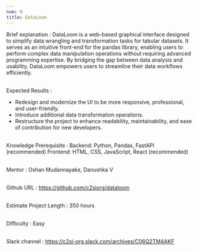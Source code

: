 ```yaml
---
num: 9
title: DataLoom
---
```


Brief explanation 
: DataLoom is a web-based graphical interface designed to simplify data wrangling and transformation tasks for tabular datasets. It serves as an intuitive front-end for the pandas library, enabling users to perform complex data manipulation operations without requiring advanced programming expertise. By bridging the gap between data analysis and usability, DataLoom empowers users to streamline their data workflows efficiently.
<br><br>

Expected Results
: 
 * Redesign and modernize the UI to be more responsive, professional, and user-friendly.
 * Introduce additional data transformation operations.
 * Restructure the project to enhance readability, maintainability, and ease of contribution for new developers.
<br><br>

Knowledge Prerequisite
: Backend: Python, Pandas, FastAPI (recommended)
Frontend: HTML, CSS, JavaScript, React (recommended)
<br><br>

Mentor
: Oshan Mudannayake, Danushka V
<br><br>

Github URL
: <https://github.com/c2siorg/dataloom>
<br><br>

Estimate Project Length
: 350 hours
<br><br>

Difficulty
: Easy
<br><br>

Slack channel
: <https://c2si-org.slack.com/archives/C06Q2TM4AKF>
<br><br>
